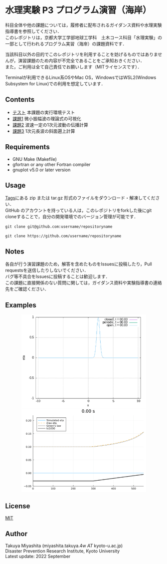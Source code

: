 # 水理実験 P3 プログラム演習（海岸）
科目全体や他の課題については，履修者に配布されるガイダンス資料や水理実験指導書を参照してください．  
このレポジトリは，京都大学工学部地球工学科　土木コース科目「水理実験」の一部として行われるプログラム実習（海岸）の課題資料です．  

当該科目以外の目的でこのレポジトリを利用することを妨げるものではありませんが，演習課題のため内容が不完全であることをご承知おきください．  
また，ご利用は全て自己責任でお願いします（MITライセンスです）．  

Terminalが利用できるLinux系OSやMac OS，WindowsではWSL2(Windows Subsystem for Linux)での利用を想定しています．  


## Contents
- [テスト](/test) 本課題の実行環境テスト
- [課題1](/ex_small_amplitude_waves) 微小振幅波の理論式の可視化
- [課題2](/ex_waveeq_1d) 波速一定の1次元波動の伝播計算
- [課題3](/ex_longwave_1d) 1次元長波の斜面遡上計算


## Requirements
- GNU Make (Makefile)
- gfortran or any other Fortran compiler
- gnuplot v5.0 or later version


## Usage
[Tags](/tags)にある zip または tar.gz 形式のファイルをダウンロード・解凍してください．  
GitHub のアカウントを持っている人は，このレポジトリをforkした後にgit cloneすることで，自分の開発環境でのバージョン管理が可能です．
```shell
git clone git@github.com:username/repositoryname
```
```shell
git clone https://github.com/username/repositoryname
```


## Notes
各自が行う演習課題のため，解答を含めたものをIssuesに投稿したり，Pull requestsを送信したりしないでください．  
バグ等不具合をIssuesに投稿することは歓迎します．  
この課題に直接関係のない質問に関しては，ガイダンス資料や実験指導書の連絡先をご確認ください．  

## Examples
<p align="center">
<img src="/fig/wave1d_bc_comparison.gif", width="400">
<img src="/fig/ex_longwave.gif", width="400">
</p>


## License
[MIT](/LICENSE)

## Author
Takuya Miyashita (miyashita.takuya.4w $AT$ kyoto-u.ac.jp)  
Disaster Prevention Research Institute, Kyoto University  
Latest update: 2022 September